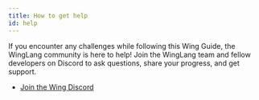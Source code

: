 ```yaml
---
title: How to get help
id: help
---
```


If you encounter any challenges while following this Wing Guide, the WingLang community is here to help! Join the WingLang team and fellow developers on Discord to ask questions, share your progress, and get support.

- [Join the Wing Discord](https://t.winglang.io/discord)
